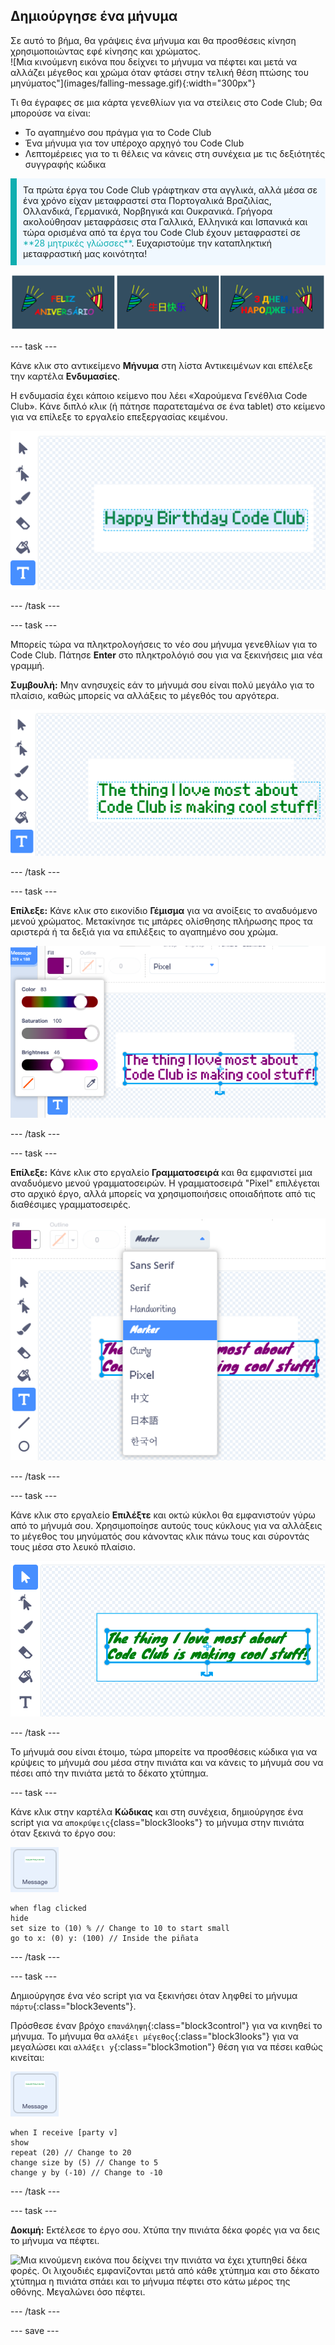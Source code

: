 ## Δημιούργησε ένα μήνυμα

<div style="display: flex; flex-wrap: wrap">
<div style="flex-basis: 200px; flex-grow: 1; margin-right: 15px;">
Σε αυτό το βήμα, θα γράψεις ένα μήνυμα και θα προσθέσεις κίνηση χρησιμοποιώντας εφέ κίνησης και χρώματος. 
</div>
<div>
![Μια κινούμενη εικόνα που δείχνει το μήνυμα να πέφτει και μετά να αλλάζει μέγεθος και χρώμα όταν φτάσει στην τελική θέση πτώσης του μηνύματος"](images/falling-message.gif){:width="300px"}
</div>
</div>

Τι θα έγραφες σε μια κάρτα γενεθλίων για να στείλεις στο Code Club; Θα μπορούσε να είναι:
+ Το αγαπημένο σου πράγμα για το Code Club
+ Ένα μήνυμα για τον υπέροχο αρχηγό του Code Club
+ Λεπτομέρειες για το τι θέλεις να κάνεις στη συνέχεια με τις δεξιότητές συγγραφής κώδικα

<p style="border-left: solid; border-width:10px; border-color: #0faeb0; background-color: aliceblue; padding: 10px;">
Τα πρώτα έργα του Code Club γράφτηκαν στα αγγλικά, αλλά μέσα σε ένα χρόνο είχαν μεταφραστεί στα Πορτογαλικά Βραζιλίας, Ολλανδικά, Γερμανικά, Νορβηγικά και Ουκρανικά. Γρήγορα ακολούθησαν μεταφράσεις στα Γαλλικά, Ελληνικά και Ισπανικά και τώρα ορισμένα από τα έργα του Code Club έχουν μεταφραστεί σε <span style="color: #0faeb0">**28 μητρικές γλώσσες**</span>. Ευχαριστούμε την καταπληκτική μεταφραστική μας κοινότητα!

![Πολλαπλές εικόνες που λένε Χαρούμενα Γενέθλια σε διάφορες μητρικές γλώσσες.](images/birthday-languages.png)
</p>

--- task ---

Κάνε κλικ στο αντικείμενο **Μήνυμα** στη λίστα Αντικειμένων και επέλεξε την καρτέλα **Ενδυμασίες**.

Η ενδυμασία έχει κάποιο κείμενο που λέει «Χαρούμενα Γενέθλια Code Club». Κάνε διπλό κλικ (ή πάτησε παρατεταμένα σε ένα tablet) στο κείμενο για να επίλεξε το εργαλείο επεξεργασίας κειμένου.

![Το πρόγραμμα επεξεργασίας ενδυμασιών με επιλεγμένο το εργαλείο Κειμένου και το κείμενο επισημασμένο.](images/text-edit.png)

--- /task ---

--- task ---

Μπορείς τώρα να πληκτρολογήσεις το νέο σου μήνυμα γενεθλίων για το Code Club. Πάτησε **Enter** στο πληκτρολόγιό σου για να ξεκινήσεις μια νέα γραμμή.

**Συμβουλή:** Μην ανησυχείς εάν το μήνυμά σου είναι πολύ μεγάλο για το πλαίσιο, καθώς μπορείς να αλλάξεις το μέγεθός του αργότερα.

![Το πρόγραμμα επεξεργασίας κειμένου εμφανίζει ένα νέο μήνυμα που έχει πληκτρολογηθεί στη θέση του παλιού μηνύματος.](images/new-text.png)

--- /task ---

--- task ---

**Επίλεξε:** Κάνε κλικ στο εικονίδιο **Γέμισμα** για να ανοίξεις το αναδυόμενο μενού χρώματος. Μετακίνησε τις μπάρες ολίσθησης πλήρωσης προς τα αριστερά ή τα δεξιά για να επιλέξεις το αγαπημένο σου χρώμα.

![Το αναπτυσσόμενο μενού Γέμισμα με μπάρα ολίσθησης για χρώμα, κορεσμό και φωτεινότητα. Το μήνυμα έχει αλλάξει από πράσινο σε μωβ.](images/font-colour.png)

--- /task ---

--- task ---

**Επίλεξε:** Κάνε κλικ στο εργαλείο **Γραμματοσειρά** και θα εμφανιστεί μια αναδυόμενο μενού γραμματοσειρών. Η γραμματοσειρά "Pixel" επιλέγεται στο αρχικό έργο, αλλά μπορείς να χρησιμοποιήσεις οποιαδήποτε από τις διαθέσιμες γραμματοσειρές.

![Το αναπτυσσόμενο μενού Γραμματοσειρά εμφανίζει μια επιλογή από εννέα διαφορετικές γραμματοσειρές. Έχει επιλεγεί η γραμματοσειρά "Marker".](images/font-type.png)

--- /task ---

--- task ---

Κάνε κλικ στο εργαλείο **Επιλέξτε** και οκτώ κύκλοι θα εμφανιστούν γύρω από το μήνυμά σου. Χρησιμοποίησε αυτούς τους κύκλους για να αλλάξεις το μέγεθος του μηνύματός σου κάνοντας κλικ πάνω τους και σύροντάς τους μέσα στο λευκό πλαίσιο.

![Το εργαλείο Επιλογή επισημαίνεται και το μήνυμα έχει μικρούς κύκλους σε κάθε γωνία και στα κεντρικά κάθετα και οριζόντια σημεία διάτρησης, ώστε να μπορεί να αλλάξει το μέγεθός του σε πολλές κατευθύνσεις.](images/resize-message.png)

--- /task ---

Το μήνυμά σου είναι έτοιμο, τώρα μπορείτε να προσθέσεις κώδικα για να κρύψεις το μήνυμά σου μέσα στην πινιάτα και να κάνεις το μήνυμά σου να πέσει από την πινιάτα μετά το δέκατο χτύπημα.

--- task ---

Κάνε κλικ στην καρτέλα **Κώδικας** και στη συνέχεια, δημιούργησε ένα script για να `αποκρύψεις`{class="block3looks"} το μήνυμα στην πινιάτα όταν ξεκινά το έργο σου:

![Το εικονίδιο του αντικειμένου Μήνυμα.](images/message-sprite.png)

```blocks3
when flag clicked
hide
set size to (10) % // Change to 10 to start small
go to x: (0) y: (100) // Inside the piñata
```

--- /task ---

--- task ---

Δημιούργησε ένα νέο script για να ξεκινήσει όταν ληφθεί το μήνυμα `πάρτυ`{:class="block3events"}.

Πρόσθεσε έναν βρόχο `επανάληψη`{:class="block3control"} για να κινηθεί το μήνυμα. Το μήνυμα θα `αλλάξει μέγεθος`{:class="block3looks"} για να μεγαλώσει και `αλλάξει y`{:class="block3motion"} θέση για να πέσει καθώς κινείται:

![Το εικονίδιο του αντικειμένου Μήνυμα.](images/message-sprite.png)

```blocks3
when I receive [party v]
show
repeat (20) // Change to 20
change size by (5) // Change to 5
change y by (-10) // Change to -10
```

--- /task ---

--- task ---

**Δοκιμή:** Εκτέλεσε το έργο σου. Χτύπα την πινιάτα δέκα φορές για να δεις το μήνυμα να πέφτει.

![Μια κινούμενη εικόνα που δείχνει την πινιάτα να έχει χτυπηθεί δέκα φορές. Οι λιχουδιές εμφανίζονται μετά από κάθε χτύπημα και στο δέκατο χτύπημα η πινιάτα σπάει και το μήνυμα πέφτει στο κάτω μέρος της οθόνης. Μεγαλώνει όσο πέφτει.](images/falling-message.gif)

--- /task ---

--- save ---
